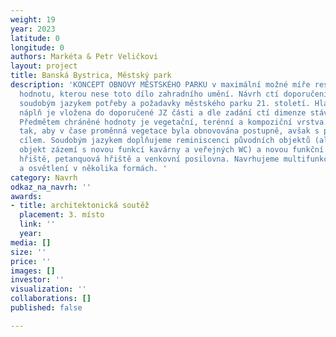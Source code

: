 ```yaml
---
weight: 19
year: 2023
latitude: 0
longitude: 0
authors: Markéta & Petr Veličkovi
layout: project
title: Banská Bystrica, Městský park
description: 'KONCEPT OBNOVY MĚSTSKÉHO PARKU v maximální možné míře respektuje památkovou
  hodnotu, kterou nese toto dílo zahradního umění. Návrh ctí doporučení a doplňuje
  soudobým jazykem potřeby a požadavky městského parku 21. století. Hlavní funkční
  náplň je vložena do doporučené JZ části a dle zadání ctí dimenze stávajících objektů.
  Předmětem chráněné hodnoty je vegetační, terénní a kompoziční vrstva. K dílu přistupujeme
  tak, aby v čase proměnná vegetace byla obnovována postupně, avšak s promyšleným
  cílem. Soudobým jazykem doplňujeme reminiscenci původních objektů (altán, kiosek,
  objekt zázemí s novou funkcí kavárny a veřejných WC) a novou funkční náplň – dětská
  hřiště, petanquová hřiště a venkovní posilovna. Navrhujeme multifunkční mobiliář
  a osvětlení v několika formách. '
category: Navrh
odkaz_na_navrh: ''
awards:
- title: architektonická soutěž
  placement: 3. místo
  link: ''
  year: 
media: []
size: ''
price: ''
images: []
investor: ''
visualization: ''
collaborations: []
published: false

---
```

